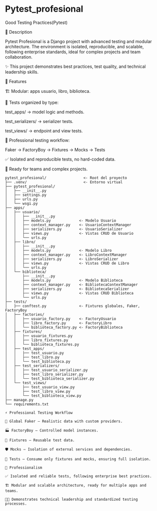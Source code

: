 # Pytest_profesional
Good Testing Practices(Pytest)

📄 Description

Pytest Profesional is a Django project with advanced testing and modular architecture.
The environment is isolated, reproducible, and scalable, following enterprise standards, ideal for complex projects and team collaboration.

✨ This project demonstrates best practices, test quality, and technical leadership skills.

🌟 Features

🏗 Modular: apps usuario, libro, biblioteca.

🧪 Tests organized by type:

test_apps/ → model logic and methods.

test_serializers/ → serializer tests.

test_views/ → endpoint and view tests.

🔄 Professional testing workflow:

Faker → FactoryBoy → Fixtures → Mocks → Tests


✅ Isolated and reproducible tests, no hard-coded data.

👥 Ready for teams and complex projects.

```text
pytest_profesional/                 <- Root del proyecto
├── .venv/                          <- Entorno virtual
├── pytest_profesional/
│   ├── __init__.py
│   ├── settings.py
│   ├── urls.py
│   └── wsgi.py
├── apps/
│   ├── usuario/
│   │   ├── __init__.py
│   │   ├── models.py             <- Modelo Usuario
│   │   ├── context_manager.py    <- UsuarioContextManager
│   │   ├── serializers.py        <- UsuarioSerializer
│   │   ├── views.py              <- Vistas CRUD de Usuario
│   │   └── urls.py
│   ├── libro/
│   │   ├── __init__.py
│   │   ├── models.py             <- Modelo Libro
│   │   ├── context_manager.py    <- LibroContextManager
│   │   ├── serializers.py        <- LibroSerializer
│   │   ├── views.py              <- Vistas CRUD de Libro
│   │   └── urls.py
│   └── biblioteca/
│       ├── __init__.py
│       ├── models.py             <- Modelo Biblioteca
│       ├── context_manager.py    <- BibliotecaContextManager
│       ├── serializers.py        <- BibliotecaSerializer
│       ├── views.py              <- Vistas CRUD Biblioteca
│       └── urls.py
├── tests/
│   ├── conftest.py               <- Fixtures globales, Faker, FactoryBoy
│   ├── factories/
│   │   ├── usuario_factory.py    <- FactoryUsuario
│   │   ├── libro_factory.py      <- FactoryLibro
│   │   └── biblioteca_factory.py <- FactoryBiblioteca
│   ├── fixtures/
│   │   ├── usuario_fixtures.py
│   │   ├── libro_fixtures.py
│   │   └── biblioteca_fixtures.py
│   ├── test_apps/
│   │   ├── test_usuario.py
│   │   ├── test_libro.py
│   │   └── test_biblioteca.py
│   ├── test_serializers/
│   │   ├── test_usuario_serializer.py
│   │   ├── test_libro_serializer.py
│   │   └── test_biblioteca_serializer.py
│   └── test_views/
│       ├── test_usuario_view.py
│       ├── test_libro_view.py
│       └── test_biblioteca_view.py
├── manage.py
└── requirements.txt

⚡ Professional Testing Workflow

🎲 Global Faker – Realistic data with custom providers.

🏭 FactoryBoy – Controlled model instances.

🧩 Fixtures – Reusable test data.

🛡 Mocks – Isolation of external services and dependencies.

🧪 Tests – Consume only fixtures and mocks, ensuring full isolation.

🎯 Professionalism

✅ Isolated and reliable tests, following enterprise best practices.

🏗 Modular and scalable architecture, ready for multiple apps and teams.

👨‍💻 Demonstrates technical leadership and standardized testing processes.
